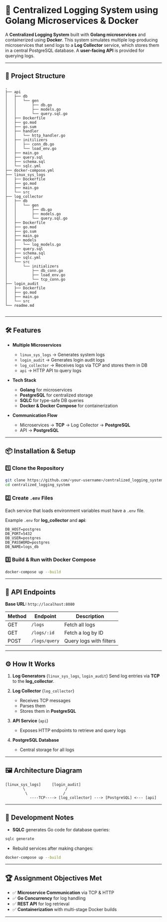 


# 📝 Centralized Logging System using Golang Microservices & Docker

A **Centralized Logging System** built with **Golang microservices** and containerized using **Docker**.
This system simulates multiple log-producing microservices that send logs to a **Log Collector** service, which stores them in a central PostgreSQL database.
A **user-facing API** is provided for querying logs.

---

## 📂 Project Structure


```
.
├── api
│   ├── db
│   │   └── gen
│   │       ├── db.go
│   │       ├── models.go
│   │       └── query.sql.go
│   ├── Dockerfile
│   ├── go.mod
│   ├── go.sum
│   ├── handler
│   │   └── http_handler.go
│   ├── initilizers
│   │   ├── conn_db.go
│   │   └── load_env.go
│   ├── main.go
│   ├── query.sql
│   ├── schema.sql
│   └── sqlc.yml
├── docker-compose.yml
├── linux_sys_logs
│   ├── Dockerfile
│   ├── go.mod
│   ├── main.go
│   └── src
├── log_collector
│   ├── db
│   │   └── gen
│   │       ├── db.go
│   │       ├── models.go
│   │       └── query.sql.go
│   ├── Dockerfile
│   ├── go.mod
│   ├── go.sum
│   ├── main.go
│   ├── models
│   │   └── log_models.go
│   ├── query.sql
│   ├── schema.sql
│   ├── sqlc.yml
│   └── src
│       └── initializers
│           ├── db_conn.go
│           ├── load_env.go
│           └── tcp_conn.go
├── login_audit
│   ├── Dockerfile
│   ├── go.mod
│   ├── main.go
│   └── src
└── readme.md


```

---

## 🛠 Features

- **Multiple Microservices**
  - `linux_sys_logs` → Generates system logs
  - `login_audit` → Generates login audit logs
  - `log_collector` → Receives logs via TCP and stores them in DB
  - `api` → HTTP API to query logs

- **Tech Stack**
  - **Golang** for microservices
  - **PostgreSQL** for centralized storage
  - **SQLC** for type-safe DB queries
  - **Docker & Docker Compose** for containerization

- **Communication Flow**
  - Microservices → **TCP** → Log Collector → **PostgreSQL**
  - API → **PostgreSQL**

---

## 📦 Installation & Setup

### 1️⃣ Clone the Repository
```bash
git clone https://github.com/<your-username>/centralized_logging_system.git
cd centralized_logging_system
````

### 2️⃣ Create `.env` Files

Each service that loads environment variables must have a `.env` file.

Example `.env` for **log\_collector** and **api**:

```
DB_HOST=postgres
DB_PORT=5432
DB_USER=postgres
DB_PASSWORD=postgres
DB_NAME=logs_db
```

### 3️⃣ Build & Run with Docker Compose

```bash
docker-compose up --build
```

---

## 📡 API Endpoints

**Base URL:** `http://localhost:8080`

| Method | Endpoint      | Description             |
| ------ | ------------- | ----------------------- |
| GET    | `/logs`       | Fetch all logs          |
| GET    | `/logs/:id`   | Fetch a log by ID       |
| POST   | `/logs/query` | Query logs with filters |

---

## ⚙ How It Works

1. **Log Generators** (`linux_sys_logs`, `login_audit`)
   Send log entries via **TCP** to the **log\_collector**.

2. **Log Collector** (`log_collector`)

   * Receives TCP messages
   * Parses them
   * Stores them in **PostgreSQL**

3. **API Service** (`api`)

   * Exposes HTTP endpoints to retrieve and query logs

4. **PostgreSQL Database**

   * Central storage for all logs

---

## 🖼 Architecture Diagram

```
[linux_sys_logs]     [login_audit]
        \                  /
         \                /
           ----TCP----> [log_collector] ---> [PostgreSQL] <--- [api]
```

---

## 🧪 Development Notes

* **SQLC** generates Go code for database queries:

```bash
sqlc generate
```

* Rebuild services after making changes:

```bash
docker-compose up --build
```

---

## 🏆 Assignment Objectives Met

* ✅ **Microservice Communication** via TCP & HTTP
* ✅ **Go Concurrency** for log handling
* ✅ **REST API** for log retrieval
* ✅ **Containerization** with multi-stage Docker builds

---

